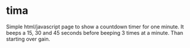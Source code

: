 # tima
Simple html/javascript page to show a countdown timer for one minute. It beeps a 15, 30 and 45 seconds before beeping 3 times at a minute. Than starting over gain.
